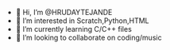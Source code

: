 - 👋 Hi, I’m @HRUDAYTEJANDE
- 👀 I’m interested in Scratch,Python,HTML
- 🌱 I’m currently learning C/C++ files
- 💞️ I’m looking to collaborate on coding/music

<!---
HRUDAYTEJANDE/HRUDAYTEJANDE is a ✨ special ✨ repository because its `README.md` (this file) appears on your GitHub profile.
You can click the Preview link to take a look at your changes.
--->
